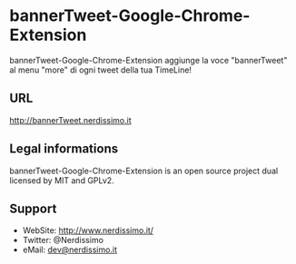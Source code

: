 # bannerTweet-Google-Chrome-Extension

bannerTweet-Google-Chrome-Extension aggiunge la voce "bannerTweet" al menu "more" di ogni tweet della tua TimeLine!


## URL

http://bannerTweet.nerdissimo.it


## Legal informations

bannerTweet-Google-Chrome-Extension is an open source project dual licensed by MIT and GPLv2.


## Support

* WebSite: http://www.nerdissimo.it/
* Twitter: @Nerdissimo
* eMail: dev@nerdissimo.it